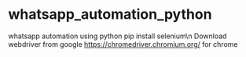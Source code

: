 # whatsapp_automation_python
whatsapp automation using python
pip install selenium\n
Download webdriver from google 
https://chromedriver.chromium.org/ for chrome 
